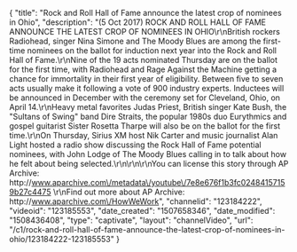{
    "title": "Rock and Roll Hall of Fame announce the latest crop of nominees in Ohio",
    "description": "(5 Oct 2017) ROCK AND ROLL HALL OF FAME ANNOUNCE THE LATEST CROP OF NOMINEES IN OHIO\r\nBritish rockers Radiohead, singer Nina Simone and The Moody Blues are among the first-time nominees on the ballot for induction next year into the Rock and Roll Hall of Fame.\r\nNine of the 19 acts nominated Thursday are on the ballot for the first time, with Radiohead and Rage Against the Machine getting a chance for immortality in their first year of eligibility. Between five to seven acts usually make it following a vote of 900 industry experts. Inductees will be announced in December with the ceremony set for Cleveland, Ohio, on April 14.\r\nHeavy metal favorites Judas Priest, British singer Kate Bush, the \"Sultans of Swing\" band Dire Straits, the popular 1980s duo Eurythmics and gospel guitarist Sister Rosetta Tharpe will also be on the ballot for the first time.\r\nOn Thursday, Sirius XM host Nik Carter and music journalist Alan Light hosted a radio show discussing the Rock Hall of Fame potential nominees, with John Lodge of The Moody Blues calling in to talk about how he felt about being selected.\r\n\r\n\r\nYou can license this story through AP Archive: http:\/\/www.aparchive.com\/metadata\/youtube\/7e8e676f1b3fc02484157159b27c4475 \r\nFind out more about AP Archive: http:\/\/www.aparchive.com\/HowWeWork",
    "channelid": "123184222",
    "videoid": "123185553",
    "date_created": "1507658346",
    "date_modified": "1508436408",
    "type": "captivate",
    "layout": "channelVideo",
    "url": "\/c1\/rock-and-roll-hall-of-fame-announce-the-latest-crop-of-nominees-in-ohio\/123184222-123185553"
}